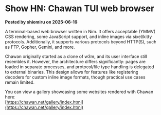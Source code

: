 # Show HN: Chawan TUI web browser

**Posted by shiomiru on 2025-06-16**

A terminal-based web browser written in Nim. It offers acceptable (YMMV) CSS rendering, some JavaScript support, and inline images via sixel/kitty protocols. Additionally, it supports various protocols beyond HTTP(S), such as FTP, Gopher, Gemini, and more.

Chawan originally started as a clone of w3m, and its user interface still resembles it. However, the architecture differs significantly: pages are loaded in separate processes, and protocol/file type handling is delegated to external binaries. This design allows for features like registering decoders for custom inline image formats, though practical use cases remain limited.

You can view a gallery showcasing some websites rendered with Chawan here:  
[https://chawan.net/gallery/index.html](https://chawan.net/gallery/index.html)

[1]: https://nim-lang.org